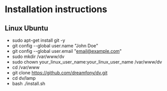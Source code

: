 # Installation instructions

## Linux Ubuntu

- sudo apt-get install git -y
- git config --global user.name "John Doe"
- git config --global user.email "email@example.com"
- sudo mkdir /var/www/dv
- sudo chown your_linux_user_name:your_linux_user_name /var/www/dv
- cd /var/www
- git clone https://github.com/dreamfony/dv.git
- cd dv/lamp
- bash ./install.sh

